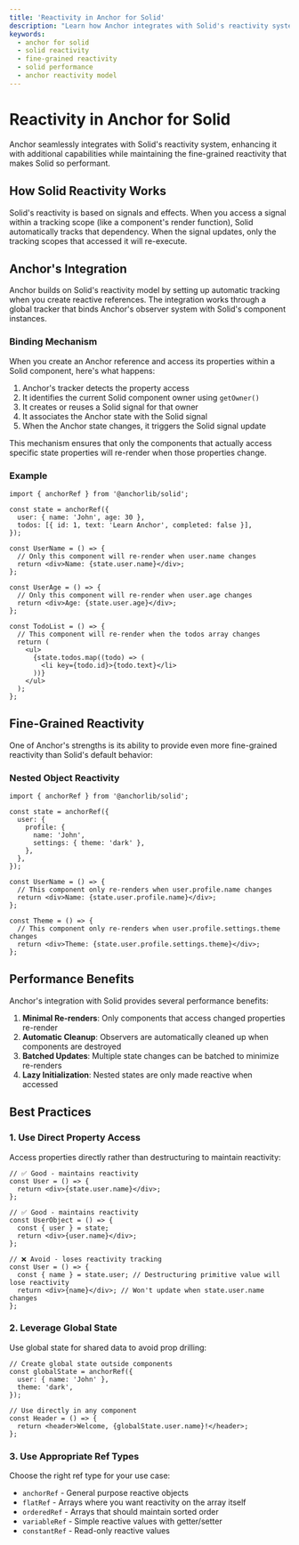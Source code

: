 ```yaml
---
title: 'Reactivity in Anchor for Solid'
description: "Learn how Anchor integrates with Solid's reactivity system to provide fine-grained updates and optimal performance."
keywords:
  - anchor for solid
  - solid reactivity
  - fine-grained reactivity
  - solid performance
  - anchor reactivity model
---
```


# Reactivity in Anchor for Solid

Anchor seamlessly integrates with Solid's reactivity system, enhancing it with additional capabilities while maintaining
the fine-grained reactivity that makes Solid so performant.

## How Solid Reactivity Works

Solid's reactivity is based on signals and effects. When you access a signal within a tracking scope (like a component's
render function), Solid automatically tracks that dependency. When the signal updates, only the tracking scopes that
accessed it will re-execute.

## Anchor's Integration

Anchor builds on Solid's reactivity model by setting up automatic tracking when you create reactive references. The
integration works through a global tracker that binds Anchor's observer system with Solid's component instances.

### Binding Mechanism

When you create an Anchor reference and access its properties within a Solid component, here's what happens:

1. Anchor's tracker detects the property access
2. It identifies the current Solid component owner using `getOwner()`
3. It creates or reuses a Solid signal for that owner
4. It associates the Anchor state with the Solid signal
5. When the Anchor state changes, it triggers the Solid signal update

This mechanism ensures that only the components that actually access specific state properties will re-render when those
properties change.

### Example

```tsx
import { anchorRef } from '@anchorlib/solid';

const state = anchorRef({
  user: { name: 'John', age: 30 },
  todos: [{ id: 1, text: 'Learn Anchor', completed: false }],
});

const UserName = () => {
  // Only this component will re-render when user.name changes
  return <div>Name: {state.user.name}</div>;
};

const UserAge = () => {
  // Only this component will re-render when user.age changes
  return <div>Age: {state.user.age}</div>;
};

const TodoList = () => {
  // This component will re-render when the todos array changes
  return (
    <ul>
      {state.todos.map((todo) => (
        <li key={todo.id}>{todo.text}</li>
      ))}
    </ul>
  );
};
```

## Fine-Grained Reactivity

One of Anchor's strengths is its ability to provide even more fine-grained reactivity than Solid's default behavior:

### Nested Object Reactivity

```tsx
import { anchorRef } from '@anchorlib/solid';

const state = anchorRef({
  user: {
    profile: {
      name: 'John',
      settings: { theme: 'dark' },
    },
  },
});

const UserName = () => {
  // This component only re-renders when user.profile.name changes
  return <div>Name: {state.user.profile.name}</div>;
};

const Theme = () => {
  // This component only re-renders when user.profile.settings.theme changes
  return <div>Theme: {state.user.profile.settings.theme}</div>;
};
```

## Performance Benefits

Anchor's integration with Solid provides several performance benefits:

1. **Minimal Re-renders**: Only components that access changed properties re-render
2. **Automatic Cleanup**: Observers are automatically cleaned up when components are destroyed
3. **Batched Updates**: Multiple state changes can be batched to minimize re-renders
4. **Lazy Initialization**: Nested states are only made reactive when accessed

## Best Practices

### 1. Use Direct Property Access

Access properties directly rather than destructuring to maintain reactivity:

```tsx
// ✅ Good - maintains reactivity
const User = () => {
  return <div>{state.user.name}</div>;
};

// ✅ Good - maintains reactivity
const UserObject = () => {
  const { user } = state;
  return <div>{user.name}</div>;
};

// ❌ Avoid - loses reactivity tracking
const User = () => {
  const { name } = state.user; // Destructuring primitive value will lose reactivity
  return <div>{name}</div>; // Won't update when state.user.name changes
};
```

### 2. Leverage Global State

Use global state for shared data to avoid prop drilling:

```tsx
// Create global state outside components
const globalState = anchorRef({
  user: { name: 'John' },
  theme: 'dark',
});

// Use directly in any component
const Header = () => {
  return <header>Welcome, {globalState.user.name}!</header>;
};
```

### 3. Use Appropriate Ref Types

Choose the right ref type for your use case:

- `anchorRef` - General purpose reactive objects
- `flatRef` - Arrays where you want reactivity on the array itself
- `orderedRef` - Arrays that should maintain sorted order
- `variableRef` - Simple reactive values with getter/setter
- `constantRef` - Read-only reactive values
